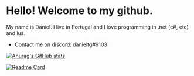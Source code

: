 # Hello! Welcome to my github.

My name is Daniel. 
I live in Portugal and I love programming in .net (c#, etc) and lua.


* Contact me on discord: danieltg#9103

[![Anurag's GitHub stats](https://github-readme-stats.vercel.app/api?username=DanielTG-TG)](https://github.com/DanielTG-TG/DanielTG-TG)

[![Readme Card](https://github-readme-stats.vercel.app/api/pin/?username=DanielTG-TG&repo=DnlibObfuscation)](https://github.com/DanielTG-TG/DnlibObfuscation)
